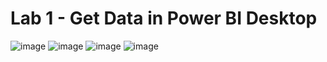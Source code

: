 # Lab 1 - Get Data in Power BI Desktop
![image](https://github.com/user-attachments/assets/c9ba6111-873a-4de5-872a-1e470f06672d)
![image](https://github.com/user-attachments/assets/86eadfa5-15af-4fb9-bd91-c7ca53db76b5)
![image](https://github.com/user-attachments/assets/7439f8f0-0654-4f2b-bbfe-a034ad220dba)
![image](https://github.com/user-attachments/assets/944a065c-ccc5-4017-bd30-eee00c1ff880)
